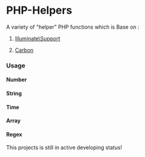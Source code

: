 PHP-Helpers
============

A variety of "helper" PHP functions which is Base on :

1. [Illuminate\Support](https://laravel.com/docs/5.2/helpers#method-camel-case)

1. [Carbon](http://carbon.nesbot.com/docs/)

### Usage

#### Number

#### String

#### Time

#### Array

#### Regex

This projects is still in active developing status!

